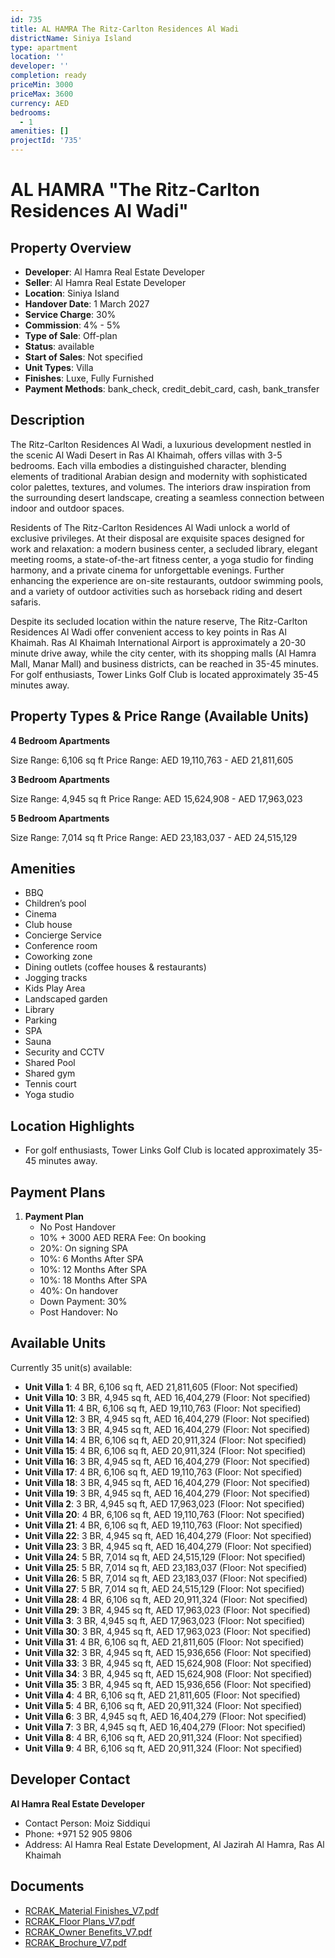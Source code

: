```yaml
---
id: 735
title: AL HAMRA The Ritz-Carlton Residences Al Wadi
districtName: Siniya Island
type: apartment
location: ''
developer: ''
completion: ready
priceMin: 3000
priceMax: 3600
currency: AED
bedrooms:
  - 1
amenities: []
projectId: '735'
---
```


# AL HAMRA "The Ritz-Carlton Residences Al Wadi"

## Property Overview
- **Developer**: Al Hamra Real Estate Developer
- **Seller**: Al Hamra Real Estate Developer
- **Location**: Siniya Island
- **Handover Date**: 1 March 2027
- **Service Charge**: 30%
- **Commission**: 4% - 5%
- **Type of Sale**: Off-plan
- **Status**: available
- **Start of Sales**: Not specified
- **Unit Types**: Villa
- **Finishes**: Luxe, Fully Furnished
- **Payment Methods**: bank_check, credit_debit_card, cash, bank_transfer

## Description
The Ritz-Carlton Residences Al Wadi, a luxurious development nestled in the scenic Al Wadi Desert in Ras Al Khaimah, offers villas with 3-5 bedrooms. Each villa embodies a distinguished character, blending elements of traditional Arabian design and modernity with sophisticated color palettes, textures, and volumes. The interiors draw inspiration from the surrounding desert landscape, creating a seamless connection between indoor and outdoor spaces.

Residents of The Ritz-Carlton Residences Al Wadi unlock a world of exclusive privileges. At their disposal are exquisite spaces designed for work and relaxation: a modern business center, a secluded library, elegant meeting rooms, a state-of-the-art fitness center, a yoga studio for finding harmony, and a private cinema for unforgettable evenings. Further enhancing the experience are on-site restaurants, outdoor swimming pools, and a variety of outdoor activities such as horseback riding and desert safaris.

Despite its secluded location within the nature reserve, The Ritz-Carlton Residences Al Wadi offer convenient access to key points in Ras Al Khaimah. Ras Al Khaimah International Airport is approximately a 20-30 minute drive away, while the city center, with its shopping malls (Al Hamra Mall, Manar Mall) and business districts, can be reached in 35-45 minutes. For golf enthusiasts, Tower Links Golf Club is located approximately 35-45 minutes away.

## Property Types & Price Range (Available Units)
**4 Bedroom Apartments**

Size Range: 6,106 sq ft
Price Range: AED 19,110,763 - AED 21,811,605

**3 Bedroom Apartments**

Size Range: 4,945 sq ft
Price Range: AED 15,624,908 - AED 17,963,023

**5 Bedroom Apartments**

Size Range: 7,014 sq ft
Price Range: AED 23,183,037 - AED 24,515,129

## Amenities
- BBQ
- Children’s pool
- Cinema
- Club house
- Concierge Service
- Conference room
- Coworking zone
- Dining outlets  (coffee houses & restaurants)
- Jogging tracks
- Kids Play Area
- Landscaped garden
- Library
- Parking
- SPA
- Sauna
- Security and CCTV
- Shared Pool
- Shared gym
- Tennis court
- Yoga studio

## Location Highlights
- For golf enthusiasts, Tower Links Golf Club is located approximately 35-45 minutes away.

## Payment Plans
1. **Payment Plan**
   - No Post Handover
   - 10% + 3000 AED RERA Fee: On booking
   - 20%: On signing SPA
   - 10%: 6 Months After SPA
   - 10%: 12 Months After SPA
   - 10%: 18 Months After SPA
   - 40%: On handover
   - Down Payment: 30%
   - Post Handover: No

## Available Units
Currently 35 unit(s) available:
- **Unit Villa 1**: 4 BR, 6,106 sq ft, AED 21,811,605 (Floor: Not specified)
- **Unit Villa 10**: 3 BR, 4,945 sq ft, AED 16,404,279 (Floor: Not specified)
- **Unit Villa 11**: 4 BR, 6,106 sq ft, AED 19,110,763 (Floor: Not specified)
- **Unit Villa 12**: 3 BR, 4,945 sq ft, AED 16,404,279 (Floor: Not specified)
- **Unit Villa 13**: 3 BR, 4,945 sq ft, AED 16,404,279 (Floor: Not specified)
- **Unit Villa 14**: 4 BR, 6,106 sq ft, AED 20,911,324 (Floor: Not specified)
- **Unit Villa 15**: 4 BR, 6,106 sq ft, AED 20,911,324 (Floor: Not specified)
- **Unit Villa 16**: 3 BR, 4,945 sq ft, AED 16,404,279 (Floor: Not specified)
- **Unit Villa 17**: 4 BR, 6,106 sq ft, AED 19,110,763 (Floor: Not specified)
- **Unit Villa 18**: 3 BR, 4,945 sq ft, AED 16,404,279 (Floor: Not specified)
- **Unit Villa 19**: 3 BR, 4,945 sq ft, AED 16,404,279 (Floor: Not specified)
- **Unit Villa 2**: 3 BR, 4,945 sq ft, AED 17,963,023 (Floor: Not specified)
- **Unit Villa 20**: 4 BR, 6,106 sq ft, AED 19,110,763 (Floor: Not specified)
- **Unit Villa 21**: 4 BR, 6,106 sq ft, AED 19,110,763 (Floor: Not specified)
- **Unit Villa 22**: 3 BR, 4,945 sq ft, AED 16,404,279 (Floor: Not specified)
- **Unit Villa 23**: 3 BR, 4,945 sq ft, AED 16,404,279 (Floor: Not specified)
- **Unit Villa 24**: 5 BR, 7,014 sq ft, AED 24,515,129 (Floor: Not specified)
- **Unit Villa 25**: 5 BR, 7,014 sq ft, AED 23,183,037 (Floor: Not specified)
- **Unit Villa 26**: 5 BR, 7,014 sq ft, AED 23,183,037 (Floor: Not specified)
- **Unit Villa 27**: 5 BR, 7,014 sq ft, AED 24,515,129 (Floor: Not specified)
- **Unit Villa 28**: 4 BR, 6,106 sq ft, AED 20,911,324 (Floor: Not specified)
- **Unit Villa 29**: 3 BR, 4,945 sq ft, AED 17,963,023 (Floor: Not specified)
- **Unit Villa 3**: 3 BR, 4,945 sq ft, AED 17,963,023 (Floor: Not specified)
- **Unit Villa 30**: 3 BR, 4,945 sq ft, AED 17,963,023 (Floor: Not specified)
- **Unit Villa 31**: 4 BR, 6,106 sq ft, AED 21,811,605 (Floor: Not specified)
- **Unit Villa 32**: 3 BR, 4,945 sq ft, AED 15,936,656 (Floor: Not specified)
- **Unit Villa 33**: 3 BR, 4,945 sq ft, AED 15,624,908 (Floor: Not specified)
- **Unit Villa 34**: 3 BR, 4,945 sq ft, AED 15,624,908 (Floor: Not specified)
- **Unit Villa 35**: 3 BR, 4,945 sq ft, AED 15,936,656 (Floor: Not specified)
- **Unit Villa 4**: 4 BR, 6,106 sq ft, AED 21,811,605 (Floor: Not specified)
- **Unit Villa 5**: 4 BR, 6,106 sq ft, AED 20,911,324 (Floor: Not specified)
- **Unit Villa 6**: 3 BR, 4,945 sq ft, AED 16,404,279 (Floor: Not specified)
- **Unit Villa 7**: 3 BR, 4,945 sq ft, AED 16,404,279 (Floor: Not specified)
- **Unit Villa 8**: 4 BR, 6,106 sq ft, AED 20,911,324 (Floor: Not specified)
- **Unit Villa 9**: 4 BR, 6,106 sq ft, AED 20,911,324 (Floor: Not specified)

## Developer Contact
**Al Hamra Real Estate Developer**
- Contact Person: Moiz Siddiqui
- Phone: +971 52 905 9806
- Address: Al Hamra Real Estate Development, Al Jazirah Al Hamra, Ras Al Khaimah

## Documents
- [RCRAK_Material Finishes_V7.pdf](https://cdn.geniemap.net/2025/02/21/M1LdRNmDXgM0kSWl8pZ5DqVPSVfX6mVtKVybuiGE.pdf)
- [RCRAK_Floor Plans_V7.pdf](https://cdn.geniemap.net/2025/02/21/8pUTukaJ9J8Vrikx3Kmv8sGV6etxCGZFOu4XFE8v.pdf)
- [RCRAK_Owner Benefits_V7.pdf](https://cdn.geniemap.net/2025/02/21/kV8s4gbnT0ej1jyRZjnNSHp2bCZS1w8w5xH0sMV8.pdf)
- [RCRAK_Brochure_V7.pdf](https://cdn.geniemap.net/2025/03/04/4b8YHq9MwmGj7BefkGVjv0AGvCAesa50GUHTDoZc.pdf)
